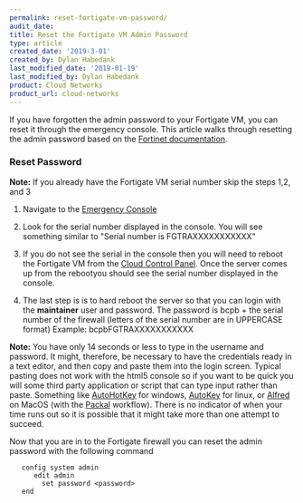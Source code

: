 ```yaml
---
permalink: reset-fortigate-vm-password/
audit_date:
title: Reset the Fortigate VM Admin Password
type: article
created_date: '2019-3-01'
created_by: Dylan Habedank
last_modified_date: '2019-01-19'
last_modified_by: Dylan Habedank
product: Cloud Networks
product_url: cloud-networks
---
```


If you have forgotten the admin password to your Fortigate VM, you can reset it through the emergency console. This article walks through resetting the admin password based on the [Fortinet documentation](https://cookbook.fortinet.com/resetting-a-lost-admin-password/). 

### Reset Password

**Note:** If you already have the Fortigate VM serial number skip the steps 1,2, and 3

1. Navigate to the [Emergency Console](https://support.rackspace.com/how-to/start-a-console-session/)

2. Look for the serial number displayed in the console. You will see something similar to "Serial number is FGTRAXXXXXXXXXXX"

3. If you do not see the serial in the console then you will need to reboot the Fortigate VM from the [Cloud Control Panel](https://login.rackspace.com). Once the server comes up from the rebootyou should see the serial number displayed in the console.

4. The last step is is to hard reboot the server so that you can login with the **maintainer** user and password. The password is bcpb + the serial number of the firewall (letters of the serial number are in UPPERCASE format)
Example: bcpbFGTRAXXXXXXXXXXX

**Note:** You have only 14 seconds or less to type in the username and password. It might, therefore, be necessary 
to have the credentials ready in a text editor, and then copy and paste them 
into the login screen. Typical pasting does not work with the html5 console so if you want to be quick you will some third party 
application or script that can type input rather than paste. Something like [AutoHotKey](https://www.autohotkey.com/) for windows, 
[AutoKey](https://github.com/autokey/autokey) for linux, or [Alfred](https://www.alfredapp.com/) on 
MacOS (with the [Packal](https://www.packal.org/workflow/type-clipboard) workflow). There is no indicator of when your time runs out so 
it is possible that it might take more than one attempt to succeed.

Now that you are in to the Fortigate firewall you can reset the admin password with the following command

       config system admin
          edit admin
            set password <password>
       end

